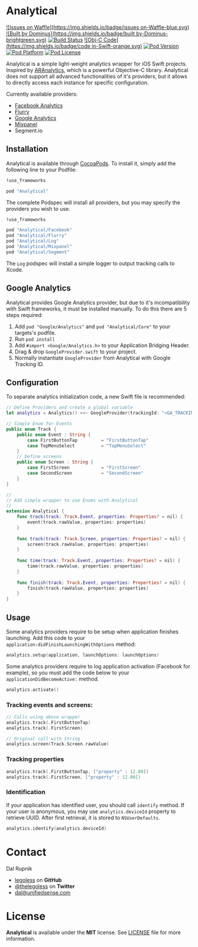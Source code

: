 # Analytical

[![Issues on Waffle](https://img.shields.io/badge/issues on-Waffle-blue.svg)](http://waffle.io/legoless/Analytical)
[![Built by Dominus](https://img.shields.io/badge/built by-Dominus-brightgreen.svg)](http://github.com/legoless/Dominus)
[![Build Status](https://travis-ci.org/Legoless/Analytical.svg)](https://travis-ci.org/legoless/Alpha)
[![Obj-C Code](https://img.shields.io/badge/code in-Swift-orange.svg)](http://github.com/legoless/Alpha)
[![Pod Version](http://img.shields.io/cocoapods/v/Analytical.svg?style=flat)](http://cocoadocs.org/docsets/Alpha/)
[![Pod Platform](http://img.shields.io/cocoapods/p/Analytical.svg?style=flat)](http://cocoadocs.org/docsets/Alpha/)
[![Pod License](http://img.shields.io/cocoapods/l/Analytical.svg?style=flat)](http://opensource.org/licenses/MIT)

Analytical is a simple light-weight analytics wrapper for iOS Swift projects. Inspired by [ARAnalytics](https://github.com/orta/ARAnalytics), which is a powerful Objective-C library. Analytical does not support all advanced functionalities of it's providers, but it allows to directly access each instance for specific configuration.

Currently available providers:

- [Facebook Analytics](https://developers.facebook.com/products/analytics)
- [Flurry](https://github.com/flurry/flurry-ios-sdk)
- [Google Analytics](https://developers.google.com/analytics/devguides/collection/ios/v3/)
- [Mixpanel](https://mixpanel.com/help/reference/ios)
- Segment.io

## Installation

Analytical is available through [CocoaPods](http://cocoapods.org). To install
it, simply add the following line to your Podfile:

```ruby
!use_frameworks

pod "Analytical"
```

The complete Podspec will install all providers, but you may specify the providers you wish to use.

```ruby
!use_frameworks

pod "Analytical/Facebook"
pod "Analytical/Flurry"
pod "Analytical/Log"
pod "Analytical/Mixpanel"
pod "Analytical/Segment"
```
The `Log` podspec will install a simple logger to output tracking calls to Xcode.

## Google Analytics

Analytical provides Google Analytics provider, but due to it's incompatibility with Swift frameworks, it must be installed manually. To do this there are 5 steps required:

1. Add `pod "Google/Analytics"` and `pod "Analytical/Core"` to your targets's podfile.
2. Run `pod install`
3. Add `#import <Google/Analytics.h>` to your Application Bridging Header.
4. Drag & drop `GoogleProvider.swift` to your project.
5. Normally instantiate `GoogleProvider` from Analytical with Google Tracking ID.

## Configuration

To separate analytics initialization code, a new Swift file is recommended:

```swift
// Define Providers and create a global variable
let analytics = Analytics() <<~ GoogleProvider(trackingId: "<GA_TRACKING_ID>") <<~ MixpanelProvider(token: "<MIXPANEL_TOKEN>") <<~ FacebookProvider()

// Simple Enum for Events
public enum Track {
    public enum Event : String {
        case FirstButtonTap         = "FirstButtonTap"
        case TopMenuSelect          = "TopMenuSelect"
    }
    // Define screens
    public enum Screen : String {
        case FirstScreen            = "FirstScreen"
        case SecondScreen           = "SecondScreen"
    }
}

//
// Add simple wrapper to use Enums with Analytical
//
extension Analytical {
    func track(track: Track.Event, properties: Properties? = nil) {
        event(track.rawValue, properties: properties)
    }
    
    func track(track: Track.Screen, properties: Properties? = nil) {
        screen(track.rawValue, properties: properties)
    }
    
    func time(track: Track.Event, properties: Properties? = nil) {
        time(track.rawValue, properties: properties)
    }
    
    func finish(track: Track.Event, properties: Properties? = nil) {
        finish(track.rawValue, properties: properties)
    }
}
```

## Usage

Some analytics providers require to be setup when application finishes launching. Add this code to your `application:didFinishLaunchingWithOptions` method:

```swift
analytics.setup(application, launchOptions: launchOptions)
```

Some analytics providers require to log application activation (Facebook for example), so you must add the code below to your `applicationDidBecomeActive:` method.

```swift
analytics.activate()
```

### Tracking events and screens:

```swift
// Calls using above wrapper
analytics.track(.FirstButtonTap)
analytics.track(.FirstScreen)

// Original call with String
analytics.screen(Track.Screen.rawValue)
```

### Tracking properties

```swift
analytics.track(.FirstButtonTap, ["property" : 12.00])
analytics.track(.FirstScreen, ["property" : 12.00])
```

### Identification

If your application has identified user, you should call `identify` method. If your user is anonymous, you may use `analytics.deviceId` property to retrieve UUID. After first retrieval, it is stored to `NSUserDefaults`.

```swift
analytics.identify(analytics.deviceId)
```

Contact
======

Dal Rupnik

- [legoless](https://github.com/legoless) on **GitHub**
- [@thelegoless](https://twitter.com/thelegoless) on **Twitter**
- [dal@unifiedsense.com](mailto:dal@unifiedsense.com)

License
======

**Analytical** is available under the **MIT** license. See [LICENSE](https://github.com/Legoless/Analytical/blob/master/LICENSE) file for more information.
